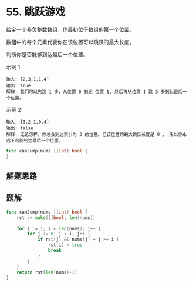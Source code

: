 # 55. 跳跃游戏
给定一个非负整数数组，你最初位于数组的第一个位置。  

数组中的每个元素代表你在该位置可以跳跃的最大长度。  

判断你是否能够到达最后一个位置。  

示例 1:
```
输入: [2,3,1,1,4]
输出: true
解释: 我们可以先跳 1 步，从位置 0 到达 位置 1, 然后再从位置 1 跳 3 步到达最后一个位置。
```
示例 2:
```
输入: [3,2,1,0,4]
输出: false
解释: 无论怎样，你总会到达索引为 3 的位置。但该位置的最大跳跃长度是 0 ， 所以你永远不可能到达最后一个位置。
```

```go
func canJump(nums []int) bool {
}
```

## 解题思路

## 题解

```go
func canJump(nums []int) bool {
    rst := make([]bool, len(nums))
    
    for i := 1; i < len(nums); i++ {
        for j := 0; j < i; j++ {
            if rst[j] && nums[j] + j >= i {
                rst[i] = true
                break
            }
        }
    }
    return rst[len(nums)-1]
}
```
